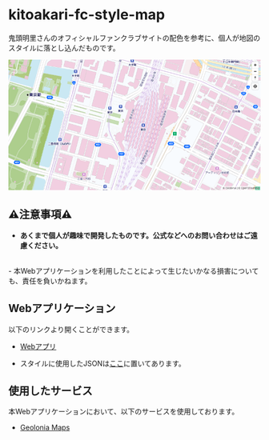 # kitoakari-fc-style-map

鬼頭明里さんのオフィシャルファンクラブサイトの配色を参考に、個人が地図のスタイルに落とし込んだものです。

![鬼頭明里さんオフィシャルファンクラブサイトの配色を参考にスタイリングした地図](./fig/twitter-card.png)

## :warning:注意事項:warning:
- **あくまで個人が趣味で開発したものです。公式などへのお問い合わせはご遠慮ください。**  
<br/>
- 本Webアプリケーションを利用したことによって生じたいかなる損害についても、責任を負いかねます。

## Webアプリケーション
以下のリンクより開くことができます。  
- [Webアプリ](https://raokiey.github.io/kitoakari-fc-style-map/ "【非公式】鬼頭明里さんオフィシャルファンクラブサイト配色を参考にした地図スタイル")

- スタイルに使用したJSONは[ここ](https://gist.github.com/raokiey/b2dcf82281d9898b935037c175d437c2)に置いてあります。
## 使用したサービス
本Webアプリケーションにおいて、以下のサービスを使用しております。
- [Geolonia Maps](https://geolonia.com/maps/ "Geolonia Maps")

